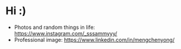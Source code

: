# Hi :)

* Photos and random things in life: https://www.instagram.com/_sssammyyy/
* Professional image: https://www.linkedin.com/in/mengchenyong/
